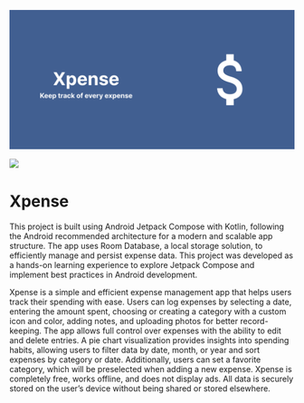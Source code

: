 ![Xpense](store-listing/FeatureGraphic.png "Xpense")

<a href="https://play.google.com/store/apps/details?id=com.nxdmn.xpense"><img src="https://play.google.com/intl/en_us/badges/static/images/badges/en_badge_web_generic.png" height="70"></a>

# Xpense

This project is built using Android Jetpack Compose with Kotlin, following the Android recommended
architecture for a
modern and scalable app structure. The app uses Room Database, a local storage solution, to
efficiently manage and persist expense data. This project was developed as a hands-on learning
experience to explore Jetpack Compose and implement best practices in Android development.

Xpense is a simple and efficient expense management app that helps users track their spending with
ease. Users can log expenses by selecting a date, entering the amount spent, choosing or creating a
category with a custom icon and color, adding notes, and uploading photos for better record-keeping.
The app allows full control over expenses with the ability to edit and delete entries. A pie chart
visualization provides insights into spending habits, allowing users to filter data by date, month,
or year and sort expenses by category or date. Additionally, users can set a favorite category,
which will be preselected when adding a new expense. Xpense is completely free, works offline, and
does not display ads. All data is securely stored on the user’s device without being shared or
stored elsewhere.